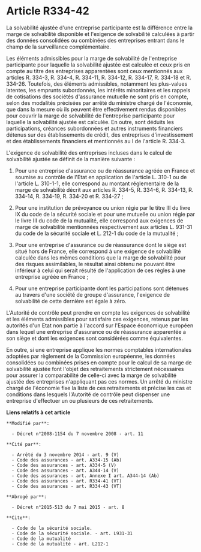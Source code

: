 # Article R334-42

La solvabilité ajustée d'une entreprise participante est la différence entre la marge de solvabilité disponible et l'exigence
de solvabilité calculées à partir des données consolidées ou combinées des entreprises entrant dans le champ de la
surveillance complémentaire. 

Les éléments admissibles pour la marge de solvabilité de l'entreprise participante pour laquelle la solvabilité ajustée est
calculée et ceux pris en compte au titre des entreprises apparentées sont ceux mentionnés aux articles R. 334-3, R. 334-4, R.
334-11, R. 334-12, R. 334-17, R. 334-18 et R. 334-26. Toutefois, des éléments admissibles, notamment les plus-values
latentes, les emprunts subordonnés, les intérêts minoritaires et les rappels de cotisations des sociétés d'assurance mutuelle
ne sont pris en compte, selon des modalités précisées par arrêté du ministre chargé de l'économie, que dans la mesure où ils
peuvent être effectivement rendus disponibles pour couvrir la marge de solvabilité de l'entreprise participante pour laquelle
la solvabilité ajustée est calculée. En outre, sont déduits les participations, créances subordonnées et autres instruments
financiers détenus sur des établissements de crédit, des entreprises d'investissement et des établissements financiers et
mentionnés au I de l'article R. 334-3. 

L'exigence de solvabilité des entreprises incluses dans le calcul de solvabilité ajustée se définit de la manière suivante : 

1. Pour une entreprise d'assurance ou de réassurance agréée en France et soumise au contrôle de l'Etat en application de
l'article L. 310-1 ou de l'article L. 310-1-1, elle correspond au montant réglementaire de la marge de solvabilité décrit aux
articles R. 334-5, R. 334-6, R. 334-13, R. 334-14, R. 334-19, R. 334-20 et R. 334-27 ; 

2. Pour une institution de prévoyance ou union régie par le titre III du livre IX du code de la sécurité sociale et pour une
mutuelle ou union régie par le livre III du code de la mutualité, elle correspond aux exigences de marge de solvabilité
mentionnées respectivement aux articles L. 931-31 du code de la sécurité sociale et L. 212-1 du code de la mutualité ; 

3. Pour une entreprise d'assurance ou de réassurance dont le siège est situé hors de France, elle correspond à une exigence
de solvabilité calculée dans les mêmes conditions que la marge de solvabilité pour des risques assimilables, le résultat
ainsi obtenu ne pouvant être inférieur à celui qui serait résulté de l'application de ces règles à une entreprise agréée en
France ; 

4. Pour une entreprise participante dont les participations sont détenues au travers d'une société de groupe d'assurance,
l'exigence de solvabilité de cette dernière est égale à zéro. 

L'Autorité de contrôle peut prendre en compte les exigences de solvabilité et les éléments admissibles pour satisfaire ces
exigences, retenus par les autorités d'un Etat non partie à l'accord sur l'Espace économique européen dans lequel une
entreprise d'assurance ou de réassurance apparentée a son siège et dont les exigences sont considérées comme équivalentes. 

En outre, si une entreprise applique les normes comptables internationales adoptées par règlement de la Commission
européenne, les données consolidées ou combinées prises en compte pour le calcul de sa marge de solvabilité ajustée font
l'objet des retraitements strictement nécessaires pour assurer la comparabilité de celle-ci avec la marge de solvabilité
ajustée des entreprises n'appliquant pas ces normes. Un arrêté du ministre chargé de l'économie fixe la liste de ces
retraitements et précise les cas et conditions dans lesquels l'Autorité de contrôle peut dispenser une entreprise d'effectuer
un ou plusieurs de ces retraitements.

**Liens relatifs à cet article**

	**Modifié par**:

	  - Décret n°2008-1154 du 7 novembre 2008 - art. 11

	**Cité par**:

	  - Arrêté du 3 novembre 2014 - art. 9 (V)
	  - Code des assurances - art. A334-15 (Ab)
	  - Code des assurances - art. A334-5 (V)
	  - Code des assurances - art. A344-14 (V)
	  - Code des assurances - art. Annexe I art. A344-14 (Ab)
	  - Code des assurances - art. R334-41 (VT)
	  - Code des assurances - art. R334-43 (VT)

	**Abrogé par**:

	  - Décret n°2015-513 du 7 mai 2015 - art. 8

	**Cite**:

	  - Code de la sécurité sociale.
	  - Code de la sécurité sociale. - art. L931-31
	  - Code de la mutualité
	  - Code de la mutualité - art. L212-1
